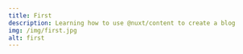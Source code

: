 ```yaml
---
title: First
description: Learning how to use @nuxt/content to create a blog
img: /img/first.jpg
alt: first
---
```

